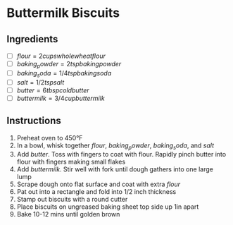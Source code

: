 # Buttermilk Biscuits

## Ingredients
- [ ] $flour = 2 cups whole wheat flour$
- [ ] $baking_powder = 2tsp baking powder$
- [ ] $baking_soda = 1/4 tsp baking soda$
- [ ] $salt = 1/2 tsp salt$
- [ ] $butter = 6tbsp cold butter$
- [ ] $buttermilk = 3/4 cup buttermilk$

## Instructions
1. Preheat oven to 450°F
2. In a bowl, whisk together $flour$, $baking_powder$, $baking_soda$, and $salt$
3. Add $butter$. Toss with fingers to coat with flour. Rapidly pinch butter into flour with fingers making small flakes
4. Add $buttermilk$. Stir well with fork until dough gathers into one large lump
5. Scrape dough onto flat surface and coat with extra $flour$
6. Pat out into a rectangle and fold into 1/2 inch thickness
7. Stamp out biscuits with a round cutter
8. Place biscuits on ungreased baking sheet top side up 1in apart
9. Bake 10-12 mins until golden brown